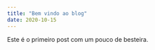 ```yaml
---
title: "Bem vindo ao blog"
date: 2020-10-15
---
```



Este é o primeiro post com um pouco de besteira.
